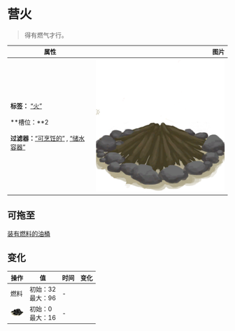 # 营火  
> 得有燃气才行。  
  
  属性  |   图片   
 ----  |  ----:   
 **标签：**	[“火”](tag_Fire.md)<br><br>**槽位：**2<br><br>**过滤器：**[“可烹饪的”](tag_Cookable.md) , [“储水容器”](tag_WaterContainer.md)  |  ![](Sprite/CampfireExtinguished.png)   
  
## 可拖至  
[装有燃料的油桶](JerrycanFuel.md)  
## 变化   
操作  |  值  |  时间  |  变化  
----  |  ----  |  ----  |  ----  
燃料  |  初始：32<br>最大：96  |  -  |    
<img decoding="async" src="Sprite/Charcoal.png" style="width:30px;">  |  初始：0<br>最大：16  |  -  |    

